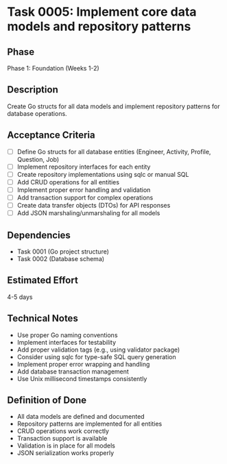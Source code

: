 # Task 0005: Implement core data models and repository patterns

## Phase
Phase 1: Foundation (Weeks 1-2)

## Description
Create Go structs for all data models and implement repository patterns for database operations.

## Acceptance Criteria
- [ ] Define Go structs for all database entities (Engineer, Activity, Profile, Question, Job)
- [ ] Implement repository interfaces for each entity
- [ ] Create repository implementations using sqlc or manual SQL
- [ ] Add CRUD operations for all entities
- [ ] Implement proper error handling and validation
- [ ] Add transaction support for complex operations
- [ ] Create data transfer objects (DTOs) for API responses
- [ ] Add JSON marshaling/unmarshaling for all models

## Dependencies
- Task 0001 (Go project structure)
- Task 0002 (Database schema)

## Estimated Effort
4-5 days

## Technical Notes
- Use proper Go naming conventions
- Implement interfaces for testability
- Add proper validation tags (e.g., using validator package)
- Consider using sqlc for type-safe SQL query generation
- Implement proper error wrapping and handling
- Add database transaction management
- Use Unix millisecond timestamps consistently

## Definition of Done
- All data models are defined and documented
- Repository patterns are implemented for all entities
- CRUD operations work correctly
- Transaction support is available
- Validation is in place for all models
- JSON serialization works properly

